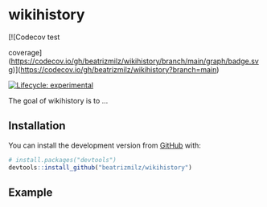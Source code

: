
<!-- README.md is generated from README.Rmd. Please edit that file -->

# wikihistory

<!-- badges: start --> [![Codecov test
coverage](https://codecov.io/gh/beatrizmilz/wikihistory/branch/main/graph/badge.svg)](https://codecov.io/gh/beatrizmilz/wikihistory?branch=main)

<!-- badges: start -->

[![Lifecycle:
experimental](https://img.shields.io/badge/lifecycle-experimental-orange.svg)](https://lifecycle.r-lib.org/articles/stages.html#experimental)
<!-- badges: end --> <!-- badges: end -->

The goal of wikihistory is to …

## Installation

You can install the development version from
[GitHub](https://github.com/) with:

``` r
# install.packages("devtools")
devtools::install_github("beatrizmilz/wikihistory")
```

## Example
